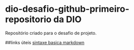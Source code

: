 # dio-desafio-github-primeiro-repositorio da DIO
Repositório criado para o desafio de projeto. 

##links úteis 
[sintaxe basica markdown](https://www.markdownguide.org/basic-syntax/) 

